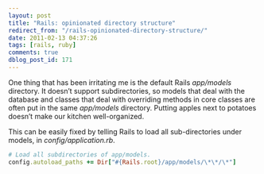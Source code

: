 ```yaml
---
layout: post
title: "Rails: opinionated directory structure"
redirect_from: "/rails-opinionated-directory-structure/"
date: 2011-02-13 04:37:26
tags: [rails, ruby]
comments: true
dblog_post_id: 171
---
```

One thing that has been irritating me is the default Rails _app/models_ directory. It doesn’t support subdirectories, so models that deal with the database and classes that deal with overriding methods in core classes are often put in the same _app/models_ directory. Putting apples next to potatoes doesn’t make our kitchen well-organized.

This can be easily fixed by telling Rails to load all sub-directories under models, in _config/application.rb_.

```ruby
# Load all subdirectories of app/models.
config.autoload_paths += Dir["#{Rails.root}/app/models/\*\*/\*"]
```
